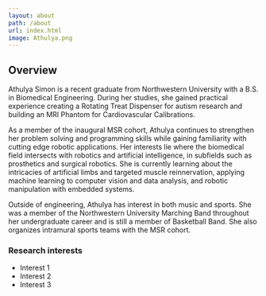 ```yaml
---
layout: about
path: /about
url: index.html
image: Athulya.png
---
```


## Overview
Athulya Simon is a recent graduate from Northwestern University with a B.S. in Biomedical Engineering. During her studies, she gained practical experience creating a Rotating Treat Dispenser for autism research and building an MRI Phantom for Cardiovascular Calibrations.

As a member of the inaugural MSR cohort, Athulya continues to strengthen her problem solving and programming skills while gaining familiarity with cutting edge robotic applications. Her interests lie where the biomedical field intersects with robotics and artificial intelligence, in subfields such as prosthetics and surgical robotics. She is currently learning about the intricacies of artificial limbs and targeted muscle reinnervation, applying machine learning to computer vision and data analysis, and robotic manipulation with embedded systems.

Outside of engineering, Athulya has interest in both music and sports. She was a member of the Northwestern University Marching Band throughout her undergraduate career and is still a member of Basketball Band. She also organizes intramural sports teams with the MSR cohort.


### Research interests
* Interest 1
* Interest 2
* Interest 3
